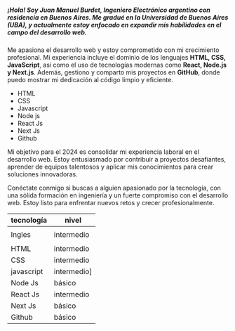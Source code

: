 ##### ¡Hola! Soy **Juan Manuel Burdet, Ingeniero Electrónico argentino** con residencia en Buenos Aires. Me gradué en la Universidad de Buenos Aires (UBA), y actualmente estoy enfocado en expandir mis habilidades en el campo del desarrollo web.
 
 Me apasiona el desarrollo web y estoy comprometido con mi crecimiento profesional. Mi experiencia incluye el dominio de los lenguajes **HTML, CSS, JavaScript**, así como el uso de tecnologías modernas como **React, Node.js y Next.js**. Además, gestiono y comparto mis proyectos en **GitHub**, donde puedo mostrar mi dedicación al código limpio y eficiente.
    
- HTML
- CSS
- Javascript
- Node js
- React Js
- Next Js
- Github

 Mi objetivo para el 2024 es consolidar mi experiencia laboral en el desarrollo web. Estoy entusiasmado por contribuir a proyectos desafiantes, aprender de equipos talentosos y aplicar mis conocimientos para crear soluciones innovadoras.
 
 Conéctate conmigo si buscas a alguien apasionado por la tecnología, con una sólida formación en ingeniería y un fuerte compromiso con el desarrollo web. Estoy listo para enfrentar nuevos retos y crecer profesionalmente.
 
 | tecnología | nivel |
| ------ | ------ |
|  |  |
| Ingles | intermedio |
|  |  |
| HTML | intermedio |
| CSS | intermedio |
| javascript | intermedio] |
| Node Js | básico |
| React Js | intermedio |
| Next Js | básico |
| Github | básico |

 
 
 
 
